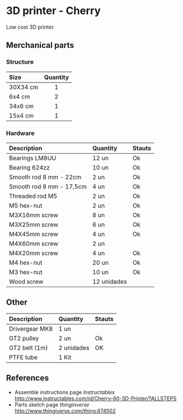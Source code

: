 # 3D printer - Cherry
Low cost 3D printer.

## Merchanical parts  

### Structure 

|  **Size**   |  **Quantity** |
|:--------------|:---------------:|
|  30X34 cm      | 1               |
|  6x4 cm        | 2               |
|  34x6 cm       | 1               |
|  15x4 cm       | 1               |

### Hardware

| **Description**       | **Quantity** | **Stauts** |
|:----------------------|:-------------|:-----------|
| Bearings  LM8UU | 12 un | Ok |
| Bearing 624zz | 10 un | Ok |
| Smooth rod 8 mm - 22cm | 2 un | Ok |
| Smooth rod 8 mm - 17,5cm |4 un | Ok|
| Threaded rod M5 | 2 un | Ok |
| M5 hex-nut | 2 un | Ok |
| M3X16mm screw | 8 un | Ok |
| M3X25mm screw | 6 un | Ok |
| M4X45mm screw | 4 un | Ok |
| M4X60mm screw | 2 un ||
| M4X20mm screw | 4 un | Ok |
| M4 hex-nut | 20 un | Ok |
| M3 hex-nut | 10 un | Ok |
| Wood screw | 12 unidades ||

## Other 
| **Description**       | **Quantity** | **Stauts** |
|:----------------------|:---------------|:-|
| Drivergear MK8 | 1 un | |
| GT2 pulley | 2 un | Ok |
| GT2 belt (1m) | 2 unidades | OK | 
| PTFE tube  | 1 Kit ||




## References
* Assemble instructions page _Instructables_ <http://www.instructables.com/id/Cherry-60-3D-Printer/?ALLSTEPS> 
* Parts sketch page _thinginverse_ <http://www.thingiverse.com/thing:874502> 
